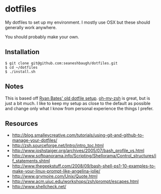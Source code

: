 # dotfiles

My dotfiles to set up my environment. I mostly use OSX but these should generally work anywhere.

You should probably make your own.

## Installation

    $ git clone git@github.com:seaneshbaugh/dotfiles.git
    $ cd ~/dotfiles
    $ ./install.sh

## Notes

This is based off [Ryan Bates' old dotfile setup](https://github.com/ryanb/dotfiles/tree/custom-bash-zsh). [oh-my-zsh](https://github.com/robbyrussell/oh-my-zsh) is great, but is just a bit much. I like to keep my setup as close to the default as possible and change only what I know from personal experience the things I prefer.

## Resources

* http://blog.smalleycreative.com/tutorials/using-git-and-github-to-manage-your-dotfiles/
* http://zsh.sourceforge.net/Intro/intro_toc.html
* http://www.joshstaiger.org/archives/2005/07/bash_profile_vs.html
* http://www.softpanorama.info/Scripting/Shellorama/Control_structures/if_statements.shtml
* http://www.thegeekstuff.com/2008/09/bash-shell-ps1-10-examples-to-make-your-linux-prompt-like-angelina-jolie/
* http://www.grymoire.com/Unix/Quote.html
* http://www.acm.uiuc.edu/workshops/zsh/prompt/escapes.html
* http://www.shellcheck.net/
